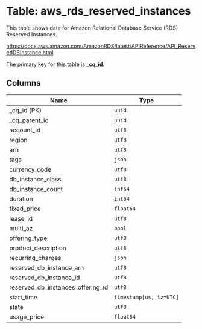 # Table: aws_rds_reserved_instances

This table shows data for Amazon Relational Database Service (RDS) Reserved Instances.

https://docs.aws.amazon.com/AmazonRDS/latest/APIReference/API_ReservedDBInstance.html

The primary key for this table is **_cq_id**.

## Columns

| Name          | Type          |
| ------------- | ------------- |
|_cq_id (PK)|`uuid`|
|_cq_parent_id|`uuid`|
|account_id|`utf8`|
|region|`utf8`|
|arn|`utf8`|
|tags|`json`|
|currency_code|`utf8`|
|db_instance_class|`utf8`|
|db_instance_count|`int64`|
|duration|`int64`|
|fixed_price|`float64`|
|lease_id|`utf8`|
|multi_az|`bool`|
|offering_type|`utf8`|
|product_description|`utf8`|
|recurring_charges|`json`|
|reserved_db_instance_arn|`utf8`|
|reserved_db_instance_id|`utf8`|
|reserved_db_instances_offering_id|`utf8`|
|start_time|`timestamp[us, tz=UTC]`|
|state|`utf8`|
|usage_price|`float64`|